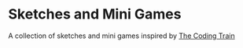 # Sketches and Mini Games
A collection of sketches and mini games inspired by [The Coding Train](https://www.youtube.com/user/shiffman)
